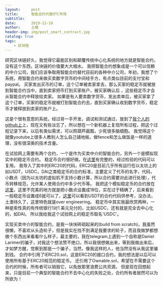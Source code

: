 ```yaml
---
layout:     post
title:      智能合约代替OTC市场
subtitle:   
date:       2019-12-10
author:     土猪
header-img: img/post_smart_contract.jpg
catalog: true
tags:
    - 区块链
---
```


研究区块链好久，我觉得它最能区别和颠覆传统中心化系统的地方就是智能合约，没有这个东西，区块链的价值要大大缩水。 我把智能合约想象成是一个可以信赖的中介公司，我们应该争取用智能合约替代目前的各种中介公司，年初，我想了个系统，用智能合约来做买卖数字货币的中间经手方，有点类似目前的支付宝和paypal。 买家发出买币的订单，这个订单被卖家拿去，那么买家的稳定币就被放到智能合约当中，直到卖家把币打到买家账户，被买家确认后 ，这些稳定币才会从智能合约中释放给卖家。  如果是有人要卖数字货币，发出卖单后，被买家拿了这个订单，买家的稳定币就被打到智能合约去，直到买家确认收到数字货币，稳定币才被释放到卖家的账户上。  





这是个很有意思的系统，经过哥一手开发，调试和测试通过，放到了[我个人的github上](https://github.com/chenlocus/decentralize_centralized_exchanges)上，现在又有些淡忘了，所以想在一个新机器上复现所有过程，把这个过程记录下来，以后有类似需求，可以照葫芦画瓢，少死很多脑细胞。 我觉得这个就像youtube上很多人教别人怎么自己铺地板，做fence和怎么做饭是一样的道理，没有很深奥的技术含量。




在试验网上需要有两个合约，一个是作为买卖中介的智能合约，另外一个是模拟现实中的稳定币合约。 稳定币合约很好搞，在[这里](https://github.com/OpenZeppelin/openzeppelin-contracts)有完整的，经过检验的代码可以复用。 我导入了其中的ERC20的代码，ERC20是目前几乎所有运行在以太坊上的如USDT，USDC，DAI之类稳定币的合约标准，主要定义了代币的名字，代码，小数点（因为以太坊的虚拟机不支持小数计算，所以合约需要对此进行处理），代币转移规范，允许某人使用合约中多少代币等。 我把这个模拟稳定币的合约放在[这里](https://github.com/chenlocus/usdc_mock/blob/master/contracts/Stabletoken.sol)，这里不完美的地方就是把小数点设置成18位，实在过于精确了，后来看到一般稳定币设置成6就可以了，[这里](https://etherscan.io/token/0xdac17f958d2ee523a2206206994597c13d831ec7#readContract)可以看到USDT的合约代码供参考，没办法，土澳待久了，这里特色就是over engineering。 稳定币中其实我最欣赏两种，一种是索性真的有传统银行1对1 美元兑付的，比如USDC，还有就是完全去中心化的，如DAI。 所以我给我这个试验网上的稳定币取名'USDC'。






实现买卖中介的智能合约，是我一块块砖砌起来的(build from scratch)，我虽然很懒，不喜欢从头造轮子，但是我实在找不到满足我要求的轮子，而且我做梦都想做个东西出来看看什么样子，最主要的，我在telegram上遇到一个自称是Daniel Larimer的骗子，对我这个想法赞不绝口，所以我很想做出来，等到我做出来后，才如梦方醒，觉察到那是一个骗子，当然，像我这样的人，他当然没有从我这里骗到钱。 合约中引用了IERC20.sol，这是ERC20的接口合约，我的想法是以后可以使用所有基于ERC20规范的稳定币。 还引用了Ownable.sol，希望在不需要这个合约的时候，所有者可以销毁它，以免放那里浪费公共资源。 但是现在回想起来，只是目前一个典型的智能合约不去中心化的失败之处，合约所有者居然可以为所欲为！  